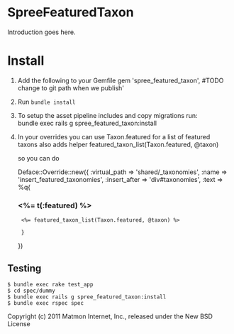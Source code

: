 SpreeFeaturedTaxon
==================

Introduction goes here.


Install
=======

1. Add the following to your Gemfile
   gem 'spree_featured_taxon', #TODO change to git path when we publish'

2. Run `bundle install`

3. To setup the asset pipeline includes and copy migrations run:  
   bundle exec rails g spree_featured_taxon:install

4. In your overrides you can use Taxon.featured for a list of featured taxons
   also adds helper
   featured_taxon_list(Taxon.featured, @taxon)

   so you can do 

    Deface::Override::new({ :virtual_path => 'shared/_taxonomies',
	:name => 'insert_featured_taxonomies',
	:insert_after => 'div#taxonomies',
	:text => %q{
		
	<div id="featured_taxonomies" class="sidebar-item" data-hook="featured_taxonomies">
	  <h3 class='taxonomy-root'><%= t(:featured) %></h3>
	      
	    <%= featured_taxon_list(Taxon.featured, @taxon) %>

	</div>

		}

	})   

Testing
-------

    $ bundle exec rake test_app
    $ cd spec/dummy 
    $ bundle exec rails g spree_featured_taxon:install
    $ bundle exec rspec spec

Copyright (c) 2011 Matmon Internet, Inc., released under the New BSD License
